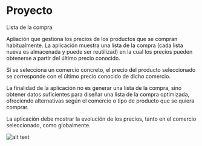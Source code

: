 # Proyecto
Lista de la compra

Apliación que gestiona los precios de los productos que se compran habitualmente.
La aplicación muestra una lista de la compra (cada lista nueva es almacenada y puede ser reutilizad)
en la cual los precios pueden obtenerse a partir del último precio conocido.

Si se selecciona un comercio concreto, el precio del producto seleccionado se corresponde con el 
último precio conocido de dicho comercio. 

La finalidad de la aplicación no es generar una lista de la compra, sino obtener datos suficientes
para diseñar una lista de la compra optimizada, ofreciendo alternativas según el comercio o tipo
de producto que se quiera comprar.

La aplicación debe mostrar la evolución de los precios, tanto en el comercio seleccionado, como 
globalmente.

![alt text]([https://github.com/[username]/[reponame]/blob/[branch]/image.jpg](https://github.com/robertorodriguezNet/Proyecto/blob/master/capturas/inicio.png)?raw=true)
